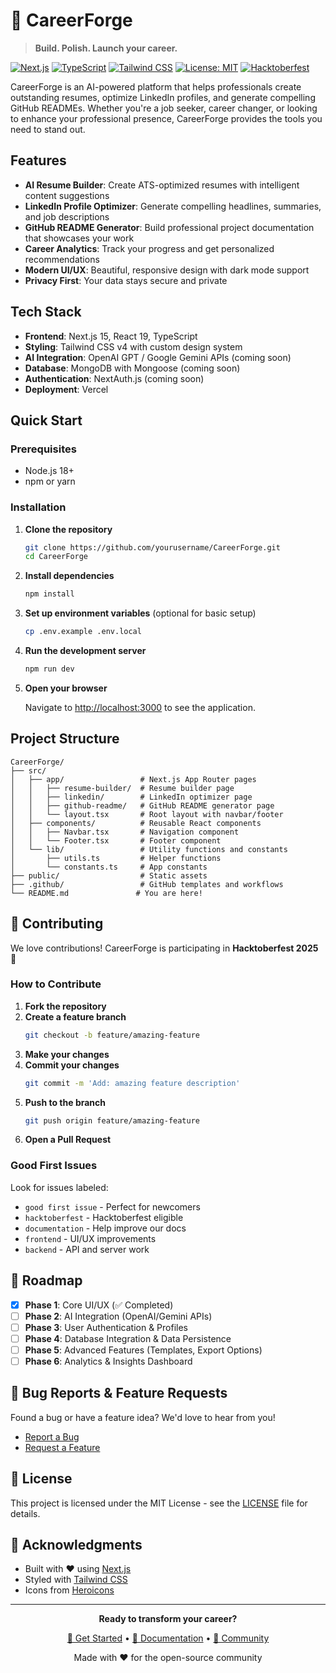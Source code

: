 # 💼 CareerForge

> **Build. Polish. Launch your career.**

[![Next.js](https://img.shields.io/badge/Next.js-15-black?logo=next.js)](https://nextjs.org/)
[![TypeScript](https://img.shields.io/badge/TypeScript-5-blue?logo=typescript)](https://www.typescriptlang.org/)
[![Tailwind CSS](https://img.shields.io/badge/Tailwind%20CSS-4-38bdf8?logo=tailwind-css)](https://tailwindcss.com/)
[![License: MIT](https://img.shields.io/badge/License-MIT-yellow.svg)](https://opensource.org/licenses/MIT)
[![Hacktoberfest](https://img.shields.io/badge/Hacktoberfest-2024-orange)](https://hacktoberfest.com/)

CareerForge is an AI-powered platform that helps professionals create outstanding resumes, optimize LinkedIn profiles, and generate compelling GitHub READMEs. Whether you're a job seeker, career changer, or looking to enhance your professional presence, CareerForge provides the tools you need to stand out.

## Features

- **AI Resume Builder**: Create ATS-optimized resumes with intelligent content suggestions
- **LinkedIn Profile Optimizer**: Generate compelling headlines, summaries, and job descriptions
- **GitHub README Generator**: Build professional project documentation that showcases your work
- **Career Analytics**: Track your progress and get personalized recommendations
- **Modern UI/UX**: Beautiful, responsive design with dark mode support
- **Privacy First**: Your data stays secure and private

## Tech Stack

- **Frontend**: Next.js 15, React 19, TypeScript
- **Styling**: Tailwind CSS v4 with custom design system
- **AI Integration**: OpenAI GPT / Google Gemini APIs (coming soon)
- **Database**: MongoDB with Mongoose (coming soon)
- **Authentication**: NextAuth.js (coming soon)
- **Deployment**: Vercel

## Quick Start

### Prerequisites

- Node.js 18+
- npm or yarn

### Installation

1. **Clone the repository**
   ```bash
   git clone https://github.com/yourusername/CareerForge.git
   cd CareerForge
   ```
2. **Install dependencies**
   ```bash
   npm install
   ```
3. **Set up environment variables** (optional for basic setup)
   ```bash
   cp .env.example .env.local
   ```
4. **Run the development server**
   ```bash
   npm run dev
   ```
5. **Open your browser**
   
   Navigate to [http://localhost:3000](http://localhost:3000) to see the application.

## Project Structure

```
CareerForge/
├── src/
│   ├── app/                 # Next.js App Router pages
│   │   ├── resume-builder/  # Resume builder page
│   │   ├── linkedin/        # LinkedIn optimizer page
│   │   ├── github-readme/   # GitHub README generator page
│   │   └── layout.tsx       # Root layout with navbar/footer
│   ├── components/          # Reusable React components
│   │   ├── Navbar.tsx       # Navigation component
│   │   └── Footer.tsx       # Footer component
│   └── lib/                 # Utility functions and constants
│       ├── utils.ts         # Helper functions
│       └── constants.ts     # App constants
├── public/                  # Static assets
├── .github/                 # GitHub templates and workflows
└── README.md               # You are here!
```

## 🤝 Contributing

We love contributions! CareerForge is participating in **Hacktoberfest 2025** 🎃

### How to Contribute

1. **Fork the repository**
2. **Create a feature branch**
   ```bash
   git checkout -b feature/amazing-feature
   ```
3. **Make your changes**
4. **Commit your changes**
   ```bash
   git commit -m 'Add: amazing feature description'
   ```
5. **Push to the branch**
   ```bash
   git push origin feature/amazing-feature
   ```
6. **Open a Pull Request**

### Good First Issues

Look for issues labeled:
- `good first issue` - Perfect for newcomers
- `hacktoberfest` - Hacktoberfest eligible
- `documentation` - Help improve our docs
- `frontend` - UI/UX improvements
- `backend` - API and server work

## 🎯 Roadmap

- [x] **Phase 1**: Core UI/UX (✅ Completed)
- [ ] **Phase 2**: AI Integration (OpenAI/Gemini APIs)
- [ ] **Phase 3**: User Authentication & Profiles
- [ ] **Phase 4**: Database Integration & Data Persistence
- [ ] **Phase 5**: Advanced Features (Templates, Export Options)
- [ ] **Phase 6**: Analytics & Insights Dashboard

## 🐛 Bug Reports & Feature Requests

Found a bug or have a feature idea? We'd love to hear from you!

- [Report a Bug](https://github.com/yourusername/CareerForge/issues/new)
- [Request a Feature](https://github.com/yourusername/CareerForge/issues/new)

## 📄 License

This project is licensed under the MIT License - see the [LICENSE](LICENSE) file for details.

## 🙏 Acknowledgments

- Built with ❤️ using [Next.js](https://nextjs.org/)
- Styled with [Tailwind CSS](https://tailwindcss.com/)
- Icons from [Heroicons](https://heroicons.com/)

---

<div align="center">

**Ready to transform your career?** 

[🚀 Get Started](https://careerforge.dev) • [📖 Documentation](https://docs.careerforge.dev) • [💬 Community](https://discord.gg/careerforge)

Made with ❤️ for the open-source community

</div>
